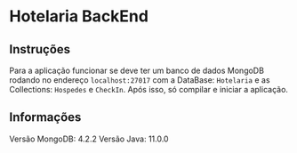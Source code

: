 # Hotelaria BackEnd

## Instruções
  Para a aplicação funcionar se deve ter um banco de dados MongoDB rodando no endereço `localhost:27017` com a DataBase: `Hotelaria` e as     Collections: `Hospedes` e `CheckIn`. Após isso, só compilar e iniciar a aplicação.
 
## Informações 
  Versão MongoDB: 4.2.2
  Versão Java: 11.0.0
